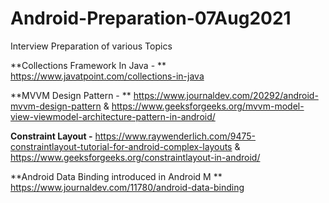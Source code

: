 # Android-Preparation-07Aug2021
Interview Preparation of various Topics

**Collections Framework In Java - **
https://www.javatpoint.com/collections-in-java

**MVVM Design Pattern - **
https://www.journaldev.com/20292/android-mvvm-design-pattern
&
https://www.geeksforgeeks.org/mvvm-model-view-viewmodel-architecture-pattern-in-android/

**Constraint Layout -**
 https://www.raywenderlich.com/9475-constraintlayout-tutorial-for-android-complex-layouts 
& https://www.geeksforgeeks.org/constraintlayout-in-android/

**Android Data Binding introduced in Android M **
https://www.journaldev.com/11780/android-data-binding



